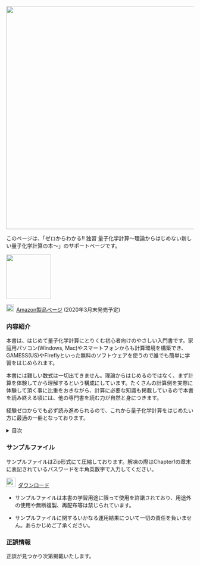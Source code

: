 <img src="https://user-images.githubusercontent.com/62088244/76492965-d6be4880-6474-11ea-8817-7c427534b3e7.jpg" width="600px">

このページは、「ゼロからわかる!! 独習 量子化学計算～理論からはじめない新しい量子化学計算の本～」のサポートページです。

<img src="https://user-images.githubusercontent.com/62088244/76489219-0ff1bb00-646b-11ea-9073-c387c0032907.jpg" width="120px">

<img src="https://user-images.githubusercontent.com/62088244/76576777-7c6dc800-6506-11ea-9b86-0894fb827c7e.png" width="20px">&ensp;<a href="https://www.amazon.co.jp/" target="_blank">Amazon製品ページ</a>  (2020年3月末発売予定)

### 内容紹介
本書は、はじめて量子化学計算にとりくむ初心者向けのやさしい入門書です。家庭用パソコン(Windows, Mac)やスマートフォンからも計算環境を構築でき、GAMESS(US)やFireflyといった無料のソフトウェアを使うので誰でも簡単に学習をはじめられます。

本書には難しい数式は一切出てきません。理論からはじめるのではなく、まず計算を体験してから理解するという構成にしています。たくさんの計算例を実際に体験して頂く事に比重をおきながら、計算に必要な知識も掲載しているので本書を読み終える頃には、他の専門書を読む力が自然と身につきます。

経験ゼロからでも必ず読み進められるので、これから量子化学計算をはじめたい方に最適の一冊となっております。

<details>
<summary>目次</summary><pre>

Chapter-1. はじめての量子化学計算をする前に知っておこう  
1-1. 本書の対象読者について  
1-2. 本書の特徴  
1-3. 本書の構成  
1-4. 必要な計算環境  
1-5. 使用するソフトウエアについて  

Chapter-2. 量子化学計算の環境を整えよう  
2-1. 計算を始める前に必要な準備をしよう  
2-2. FireflyとGAMESS(US)のライセンスを取得しよう  
2-3. MoCalc2012をインストールしよう  
2-4. FireflyとGAMESS(US)をMoCalc2012に連携させよう  
2-5. その他に準備しておきたいソフトウエア  

Chapter-3. まずは、水分子を計算してみよう！！～各ソフトウエアの使い方を学ぶ～  
3-1. Avogadroで水分子をモデリングしてみよう  
3-2. 入力ファイルを作成しよう  
3-3. MoCalc2012を起動して計算してみよう  
3-4. Macで計算を実行する方法について  
3-5. 計算結果を3Dモデルで表示してみよう  

Chapter-4. 計算に必要な設定について学ぼう～計算手法や基底関数の基礎を学ぶ～  
4-1. 最低限必要な「6つ」の設定について知っておこう  
4-2. 電荷とスピン多重度を設定しよう  
4-3. 電子配置を設定しよう  
4-4. どの性質を計算で求めたいか設定しよう  
4-5. 計算手法を設定しよう～計算手法について学ぶ～  
4-6. 基底関数を設定しよう～基底関数について学ぶ～  

Chapter-5. 構造最適化計算について学ぼう～分子の安定構造を求める計算について学ぶ～  
5-1. 構造最適化計算の流れを理解しよう  
5-2. SCF計算について学ぼう  
5-3. 構造最適化計算について学ぼう  
5-4. 初期構造の大切さを理解しておこう  
5-5. 構造最適化計算の出力ファイルを確認してみよう  

Chapter-6. 振動解析をしてみよう～分子の性質を特定する計算について学ぶ～  
6-1. 振動解析の計算を実行してみよう  
6-2. IRスペクトルを計算で予測してみよう  
6-3. 熱力学的諸量を確認してみよう  
6-4. 振動数から安定構造かを調べてみよう  

Chapter-7. 入出力ファイルの見方、書き方を覚えよう～入出力ファイルの基礎を学ぶ～  
7-1. 入力ファイルの構成について学ぼう  
7-2. グループとキーワードについて理解しよう  
7-3. 便利な記述方法とコメントについて覚えておこう  
7-4. 出力ファイルの構成について学ぼう  
7-5. 基本的なエラーとその対処法を覚えておこう  

Chapter-8. フロンティア軌道で反応を予測しよう～フロンティア軌道の解析方法を学ぶ～  
8-1. フロンティア軌道で何がわかるのかを学ぼう  
8-2. HOMOを計算で求めてみよう～求電子置換反応を予測する～  
8-3. LUMOを計算で求めてみよう～求核置換反応を予測する～  
8-4. SOMOを計算で求めてみよう～ラジカル化合物の反応性を予測する～  
8-5. 出力ファイルから分子軌道を確認してみよう  

Chapter-9. 電荷密度解析をしてみよう～電荷密度の扱い方を学ぶ～  
9-1. 出力ファイルから電荷を確認してみよう  
9-2. MullikenとLöwdin電荷の違いについて学ぼう  
9-3. 密度解析における問題点を知っておこう  
9-4. その他の密度解析法～NPAを使用する方法について～  
9-5. 静電ポテンシャルマップを表示させてみよう  
9-6. 双極子モーメントを計算してみよう  

Chapter-10. 水の2量体を計算してみよう～相互作用エネルギーの求め方を学ぶ～  
10-1. 相互作用エネルギーの求め方について学ぼう  
10-2. BSSEをCP法で求める方法を学ぼう  
10-3. 水の2量体の相互作用エネルギーを求めてみよう  
10-4. KITAURA-MOROKUMA法でBSEEを計算してみよう  

Chapter-11. 溶媒和エネルギーを計算してみよう～溶媒効果の扱い方を学ぶ～  
11-1. 計算に溶媒効果を取り入れる～PCMの基本を学ぶ～  
11-2. 溶媒を設定する方法を覚えよう  
11-3. 溶媒和自由エネルギーを計算してみよう  

Chapter-12. 遷移状態を求めてみよう～遷移状態の探索方法について学ぶ～  
12-1. 遷移状態を求める方法について学ぼう  
12-2. 置換基法で遷移状態を求めてみよう  
12-3. MEP法で遷移状態を求めてみよう～入力ファイルの作成方法を学ぶ～  
12-4. MEP法で遷移状態を求めてみよう～結果の解析方法を学ぶ～  

Chapter-13. IRC計算をしてみよう～遷移状態の検証方法を学ぶ～  
13-1. IRC計算について学ぼう  
13-2. IRC計算の入力ファイルを作成しよう  
13-3. IRC計算の結果を可視化してみよう  

Chapter-14. 反応を解析してみよう～活性化自由エネルギーの求め方を学ぶ～  
14-1. 活性化自由エネルギーを求める方法について学ぼう  
14-2. SN2反応の活性化自由エネルギーを求めてみよう  
14-3. エネルギーダイアグラムを作成してみよう  

Chapter-15. 色々な計算にチャレンジしてみよう～実践的な問題で活用法を学ぶ～  
15-1. 反応エンタルピーを計算してみよう  
15-2. 異性体比を計算で予測してみよう  
15-3. エタンの回転障壁を計算してみよう  
15-4. UVスペクトルを計算で予測してみよう  
15-5. NMRスペクトルを計算で予測してみよう  

Chapter-16. 付録  
16-1. GAMESS(US)をクラウド上で実行してみよう  
16-2. 便利なソフトウエア  
16-3. 量子化学計算に活用できるデータベース  
16-4. 3D分子モデルを共有する方法  
16-5. 構造最適化計算が上手く行かない時の対処法  
16-6. SCFが収束しない時の対処法  
16-7. 外部基底関数の導入方法  
16-8. MOPACによる遷移状態の探索方法  
</pre></details>  

### サンプルファイル
  
サンプルファイルはZip形式にて圧縮しております。解凍の際はChapter1の章末に表記されているパスワードを半角英数字で入力してください。 

<img src="https://user-images.githubusercontent.com/62088244/76489282-36aff180-646b-11ea-977c-f4ed77d5b8d8.png" width="25px">&ensp;[ダウンロード](https://github.com/RyokoKuga/SSCQC/raw/master/SampleData.zip)

- サンプルファイルは本書の学習用途に限って使用を許諾されており、用途外の使用や無断複製、再配布等は禁じられています。

- サンプルファイルに関するいかなる運用結果について一切の責任を負いません。あらかじめご了承ください。

### 正誤情報

正誤が見つかり次第掲載いたします。
<br/>
<br/>
